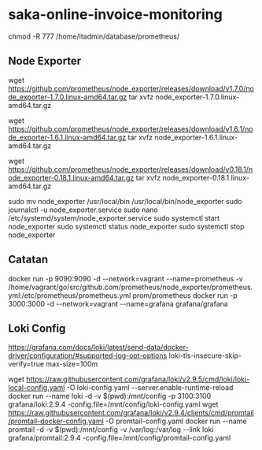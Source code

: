 # saka-online-invoice-monitoring
chmod -R 777 /home/itadmin/database/prometheus/
## Node Exporter
wget https://github.com/prometheus/node_exporter/releases/download/v1.7.0/node_exporter-1.7.0.linux-amd64.tar.gz
tar xvfz node_exporter-1.7.0.linux-amd64.tar.gz

wget https://github.com/prometheus/node_exporter/releases/download/v1.6.1/node_exporter-1.6.1.linux-amd64.tar.gz
tar xvfz node_exporter-1.6.1.linux-amd64.tar.gz

wget https://github.com/prometheus/node_exporter/releases/download/v0.18.1/node_exporter-0.18.1.linux-amd64.tar.gz
tar xvfz node_exporter-0.18.1.linux-amd64.tar.gz 

sudo mv node_exporter /usr/local/bin
/usr/local/bin/node_exporter
sudo journalctl -u node_exporter.service
sudo nano /etc/systemd/system/node_exporter.service
sudo systemctl start node_exporter
sudo systemctl status node_exporter
sudo systemctl stop node_exporter

## Catatan
docker run -p 9090:9090 -d --network=vagrant --name=prometheus -v /home/vagrant/go/src/github.com/prometheus/node_exporter/prometheus.yml:/etc/prometheus/prometheus.yml prom/prometheus
docker run -p 3000:3000 -d --network=vagrant --name=grafana grafana/grafana


## Loki Config
https://grafana.com/docs/loki/latest/send-data/docker-driver/configuration/#supported-log-opt-options
loki-tls-insecure-skip-verify=true
max-size=100m

wget https://raw.githubusercontent.com/grafana/loki/v2.9.5/cmd/loki/loki-local-config.yaml -O loki-config.yaml
--server.enable-runtime-reload
docker run --name loki -d -v $(pwd):/mnt/config -p 3100:3100 grafana/loki:2.9.4 -config.file=/mnt/config/loki-config.yaml
wget https://raw.githubusercontent.com/grafana/loki/v2.9.4/clients/cmd/promtail/promtail-docker-config.yaml -O promtail-config.yaml
docker run --name promtail -d -v $(pwd):/mnt/config -v /var/log:/var/log --link loki grafana/promtail:2.9.4 -config.file=/mnt/config/promtail-config.yaml